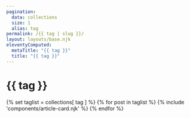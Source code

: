 ```yaml
---
pagination:
  data: collections
  size: 1
  alias: tag
permalink: /{{ tag | slug }}/
layout: layouts/base.njk
eleventyComputed:
  metaTitle: "{{ tag }}"
  title: "{{ tag }}"
---
```


<div id="collection-container">

<h1>{{ tag }}</h1>

<div class="container">
{% set taglist = collections[ tag ] %}
{% for post in taglist %}
{% include 'components/article-card.njk' %}
{% endfor %}
</div>

</div>